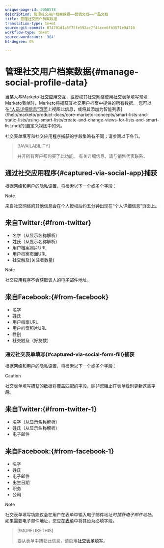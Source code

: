 ```yaml
---
unique-page-id: 2950578
description: 管理社交用户档案数据——营销文档——产品文档
title: 管理社交用户档案数据
translation-type: tm+mt
source-git-commit: 074701d1a5f75fe592ac7f44cce6fb3571e94710
workflow-type: tm+mt
source-wordcount: '304'
ht-degree: 0%

---
```



# 管理社交用户档案数据{#manage-social-profile-data}

当某人与Marketo [社交应用](/help/marketo/product-docs/demand-generation/social/configuring-social-actions/customize-social-app-button.md)交互，或授权其社交网络使用[社交表单填写](/help/marketo/product-docs/demand-generation/forms/form-actions/enable-social-form-fill-on-a-form.md)预填Marketo表单时，Marketo将捕获其社交用户档案中提供的所有数据。 您可以在[“人员详细信息”页面](/help/marketo/product-docs/core-marketo-concepts/smart-lists-and-static-lists/managing-people-in-smart-lists/using-the-person-detail-page.md)上视图此信息，或将其添加为智能列表](/help/marketo/product-docs/core-marketo-concepts/smart-lists-and-static-lists/using-smart-lists/create-and-change-views-for-lists-and-smart-list.md)的[自定义视图中的列。

社交表单填写和社交应用程序捕获的字段集略有不同；请参阅以下各节。

>[!AVAILABILITY]
>
>并非所有客户都购买了此功能。 有关详细信息，请与销售代表联系。

## 通过社交应用程序{#captured-via-social-app}捕获

根据网络和用户的隐私设置，将检索以下一个或多个字段：

>[!NOTE]
>
>来自社交网络的其他信息会在个人授权后约五分钟出现在“个人详细信息”页面上。

## 来自Twitter:{#from-twitter}

* 名字（从显示名称解析）
* 姓氏（从显示名称解析）
* 用户档案照片URL
* 用户档案页面URL
* 社交触及(关注者数量)

>[!NOTE]
>
>社交应用程序不会获取该人的电子邮件地址。

## 来自Facebook:{#from-facebook}

* 名字
* 姓氏
* 用户档案URL
* 用户档案照片URL
* 性别
* 社交触及（好友数）

### 通过社交表单填写{#captured-via-social-form-fill}捕获

根据网络和用户的隐私设置，将检索以下一个或多个字段：

>[!CAUTION]
>
>社交表单填写捕获的数据将覆盖匹配的字段，除非您[阻止在表单级别](/help/marketo/product-docs/administration/field-management/block-updates-to-a-field.md)更新这些字段。

## 来自Twitter:{#from-twitter-1}

* 名字（从显示名称解析）
* 姓氏（从显示名称解析）
* 电子邮件

## 来自Facebook:{#from-facebook-1}

* 名字
* 姓氏
* 电子邮件
* 出生日期
* 职务
* 公司

>[!NOTE]
>
>社交表单填写功能仅会在用户在表单中输入电子邮件地址&#x200B;_时捕获电子邮件地址_。 如果需要电子邮件地址，您应[在表单](/help/marketo/product-docs/demand-generation/forms/creating-a-form/make-a-form-field-required.md)中将其设为必填字段。

>[!MORELIKETHIS]
>
>要从表单中捕获此信息，请启用[社交表单填写](/help/marketo/product-docs/demand-generation/forms/form-actions/enable-social-form-fill-on-a-form.md)。
